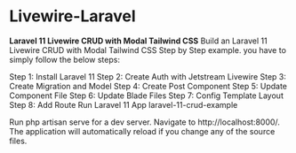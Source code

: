 # Livewire-Laravel

**Laravel 11 Livewire CRUD with Modal Tailwind CSS**
Build an Laravel 11 Livewire CRUD with Modal Tailwind CSS Step by Step example. you have to simply follow the below steps:

Step 1: Install Laravel 11
Step 2: Create Auth with Jetstream Livewire
Step 3: Create Migration and Model
Step 4: Create Post Component
Step 5: Update Component File
Step 6: Update Blade Files
Step 7: Config Template Layout
Step 8: Add Route
Run Laravel 11 App
laravel-11-crud-example

Run php artisan serve for a dev server. Navigate to http://localhost:8000/. The application will automatically reload if you change any of the source files.
